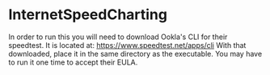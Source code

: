 # InternetSpeedCharting

In order to run this you will need to download Ookla's CLI for their speedtest. It is located at: https://www.speedtest.net/apps/cli
With that downloaded, place it in the same directory as the executable. You may have to run it one time to accept their EULA.

